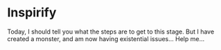 # Inspirify
Today, I should tell you what the steps are to get to this stage. But I have created a monster, and am now having
existential issues... Help me...